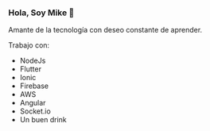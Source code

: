 ### Hola, Soy Mike 👋

Amante de la tecnología con deseo constante de aprender.

Trabajo con:

- NodeJs
- Flutter
- Ionic
- Firebase
- AWS
- Angular
- Socket.io
- Un buen drink 
